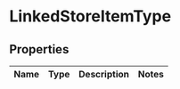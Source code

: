 

# LinkedStoreItemType


## Properties

| Name | Type | Description | Notes |
|------------ | ------------- | ------------- | -------------|



